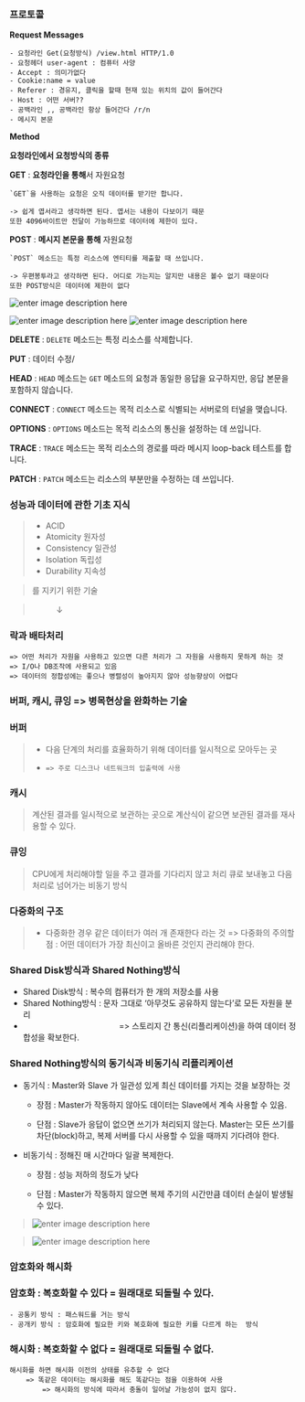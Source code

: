 ### 프로토콜
**Request Messages**

	- 요청라인 Get(요청방식) /view.html HTTP/1.0
	- 요청헤더 user-agent : 컴퓨터 사양
	- Accept : 의미가없다
    - Cookie:name = value
    - Referer : 경유지, 클릭을 할때 현재 있는 위치의 값이 들어간다
    - Host : 어떤 서버??
    - 공백라인 ,, 공백라인 항상 들어간다 /r/n
    - 메시지 본문


**Method**

**요청라인에서 요청방식의 종류**

**GET** : **요청라인을 통해**서 자원요청

	`GET`을 사용하는 요청은 오직 데이터를 받기만 합니다.
	
    -> 쉽게 엽서라고 생각하면 된다. 엽서는 내용이 다보이기 때문
    또한 4096바이트만 전달이 가능하므로 데이터에 제한이 있다.

**POST** : **메시지 본문을 통해** 자원요청

	`POST` 메소드는 특정 리소스에 엔티티를 제출할 때 쓰입니다.
	
    -> 우편봉투라고 생각하면 된다. 어디로 가는지는 알지만 내용은 볼수 없기 때문이다
    또한 POST방식은 데이터에 제한이 없다

   ![enter image description here](https://raw.githubusercontent.com/src8655/cafe24_6/master/3.%EC%9D%B8%ED%94%84%EB%9D%BC/Chapter%202%20%EC%9D%B8%ED%94%84%EB%9D%BC%20%EA%B8%B0%EC%88%A0%EC%9D%98%20%EA%B8%B0%EC%B4%88%20%EC%A7%80%EC%8B%9D-2/%EC%9C%A4%EB%AF%BC%ED%98%B8/img/img03.JPG)


![enter image description here](https://raw.githubusercontent.com/src8655/cafe24_6/master/3.%EC%9D%B8%ED%94%84%EB%9D%BC/Chapter%202%20%EC%9D%B8%ED%94%84%EB%9D%BC%20%EA%B8%B0%EC%88%A0%EC%9D%98%20%EA%B8%B0%EC%B4%88%20%EC%A7%80%EC%8B%9D-2/%EC%9C%A4%EB%AF%BC%ED%98%B8/img/img04.JPG)
![enter image description here](https://raw.githubusercontent.com/src8655/cafe24_6/master/3.%EC%9D%B8%ED%94%84%EB%9D%BC/Chapter%202%20%EC%9D%B8%ED%94%84%EB%9D%BC%20%EA%B8%B0%EC%88%A0%EC%9D%98%20%EA%B8%B0%EC%B4%88%20%EC%A7%80%EC%8B%9D-2/%EC%9C%A4%EB%AF%BC%ED%98%B8/img/img05.JPG)


**DELETE** : `DELETE`  메소드는 특정 리소스를 삭제합니다.

**PUT** : 데이터 수정/

**HEAD** : `HEAD`  메소드는 `GET`  메소드의 요청과 동일한 응답을 요구하지만, 응답 본문을 포함하지 않습니다.

**CONNECT** : `CONNECT` 메소드는 목적 리소스로 식별되는 서버로의 터널을 맺습니다.

**OPTIONS** : `OPTIONS` 메소드는 목적 리소스의 통신을 설정하는 데 쓰입니다.

**TRACE** : `TRACE` 메소드는 목적 리소스의 경로를 따라 메시지 loop-back 테스트를 합니다.

**PATCH** : `PATCH` 메소드는 리소스의 부분만을 수정하는 데 쓰입니다.





### 성능과 데이터에 관한 기초 지식

> - ACID
> - Atomicity 원자성
> - Consistency 일관성
> - Isolation 독립성
> - Durability 지속성

> 를 지키기 위한 기술

> 　　　↓

### 락과 배타처리
	=> 어떤 처리가 자원을 사용하고 있으면 다른 처리가 그 자원을 사용하지 못하게 하는 것
	=> I/O나 DB조작에 사용되고 있음
	=> 데이터의 정합성에는 좋으나 병렬성이 높아지지 않아 성능향상이 어렵다


### 버퍼, 캐시, 큐잉 => 병목현상을 완화하는 기술

### 버퍼

> - 다음 단계의 처리를 효율화하기 위해 데이터를 일시적으로 모아두는 곳
> - 	=> 주로 디스크나 네트워크의 입출력에 사용

### 캐시

> 계산된 결과를 일시적으로 보관하는 곳으로 계산식이 같으면 보관된 결과를 재사용할 수 있다.

### 큐잉

> CPU에게 처리해야할 일을 주고 결과를 기다리지 않고 처리 큐로 보내놓고 다음 처리로 넘어가는 비동기 방식

### 다중화의 구조

> - 다중화한 경우 같은 데이터가 여러 개 존재한다 라는 것 
> => 다중화의 주의할 점 : 어떤 데이터가 가장 최신이고 올바른 것인지 관리해야 한다.


### Shared Disk방식과 Shared Nothing방식

- Shared Disk방식 : 복수의 컴퓨터가 한 개의 저장소를 사용
- Shared Nothing방식 : 문자 그대로 ‘아무것도 공유하지 않는다’로 모든 자원을 분리
- 　　　　　　　　　　　　=> 스토리지 간 통신(리플리케이션)을 하여 데이터 정합성을 확보한다.



### Shared Nothing방식의 동기식과 비동기식 리플리케이션
- 동기식 : Master와 Slave 가 일관성 있게 최신 데이터를 가지는 것을 보장하는 것

    - 장점 : Master가 작동하지 않아도 데이터는 Slave에서 계속 사용할 수 있음.
    
    - 단점 : Slave가 응답이 없으면 쓰기가 처리되지 않는다. Master는 모든 쓰기를 차단(block)하고, 복제 서버를 다시 사용할 수 있을 때까지 기다려야 한다.

- 비동기식 : 정해진 매 시간마다 일괄 복제한다.

	- 장점 : 성능 저하의 정도가 낮다
	
	- 단점 : Master가 작동하지 않으면 복제 주기의 시간만큼 데이터 손실이 발생될 수 있다.



> ![enter image description here](https://raw.githubusercontent.com/src8655/cafe24_6/master/3.%EC%9D%B8%ED%94%84%EB%9D%BC/Chapter%202%20%EC%9D%B8%ED%94%84%EB%9D%BC%20%EA%B8%B0%EC%88%A0%EC%9D%98%20%EA%B8%B0%EC%B4%88%20%EC%A7%80%EC%8B%9D-2/%EC%9C%A4%EB%AF%BC%ED%98%B8/img/img01.JPG)


> ![enter image description here](https://raw.githubusercontent.com/src8655/cafe24_6/master/3.%EC%9D%B8%ED%94%84%EB%9D%BC/Chapter%202%20%EC%9D%B8%ED%94%84%EB%9D%BC%20%EA%B8%B0%EC%88%A0%EC%9D%98%20%EA%B8%B0%EC%B4%88%20%EC%A7%80%EC%8B%9D-2/%EC%9C%A4%EB%AF%BC%ED%98%B8/img/img02.JPG)



### 암호화와 해시화

### 암호화 : 복호화할 수 있다 = 원래대로 되돌릴 수 있다.
	- 공통키 방식 : 패스워드를 거는 방식
	- 공개키 방식 : 암호화에 필요한 키와 복호화에 필요한 키를 다르게 하는  방식

### 해시화 : 복호화할 수 없다 = 원래대로 되돌릴 수 없다.
	해시화를 하면 해시화 이전의 상태를 유추할 수 없다
		=> 똑같은 데이터는 해시화를 해도 똑같다는 점을 이용하여 사용
			=> 해시화의 방식에 따라서 충돌이 일어날 가능성이 없지 않다.
